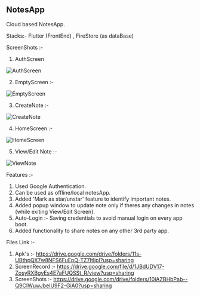 ## NotesApp

Cloud based NotesApp.

Stacks:- Flutter (FrontEnd) , FireStore (as dataBase)



ScreenShots :- 

1. AuthScreen

![AuthScreen](https://user-images.githubusercontent.com/22179567/131090176-47ee5f5c-c653-4353-abb6-9444a09c62f3.jpg)

2. EmptyScreen :- 

![EmptyScreen](https://user-images.githubusercontent.com/22179567/131090396-495822b9-0aa8-466b-bca6-dd77aca40887.jpg)

3. CreateNote :- 

![CreateNote](https://user-images.githubusercontent.com/22179567/131090505-092775e8-da84-47c1-9dc8-9872000b87d8.jpg)

4. HomeScreen :- 
 
![HomeScreen](https://user-images.githubusercontent.com/22179567/131090553-28594f85-6f7d-4bd7-b22b-9a0194b5ea1a.jpg)

5. View/Edit Note :- 

![ViewNote](https://user-images.githubusercontent.com/22179567/131090625-da20015c-a8dd-439d-a9dc-0b1cae076aee.jpg)


Features :-

1. Used Google Authentication.
2. Can be used as offline/local notesApp.
3. Added 'Mark as star/unstar' feature to identify important notes.
4. Added popup window to update note only if theres any changes in notes (while exiting View/Edit Screen).
5. Auto-Login :- Saving credentials to avoid manual login on every app boot.
6. Added functionality to share notes on any other 3rd party app.

Files Link :- 
1. Apk's :- https://drive.google.com/drive/folders/11s-UBthpQX7w8NFS6FuEpQ-TZ7ItljpI?usp=sharing
2. ScreenRecord :- https://drive.google.com/file/d/1JBdUDV17-ZosyRXBgvEs4E7aFUQSSt_R/view?usp=sharing
3. ScreenShots :- https://drive.google.com/drive/folders/10iAZBHbPab--Q9CIWuwJbeIU9F2-GiA0?usp=sharing
